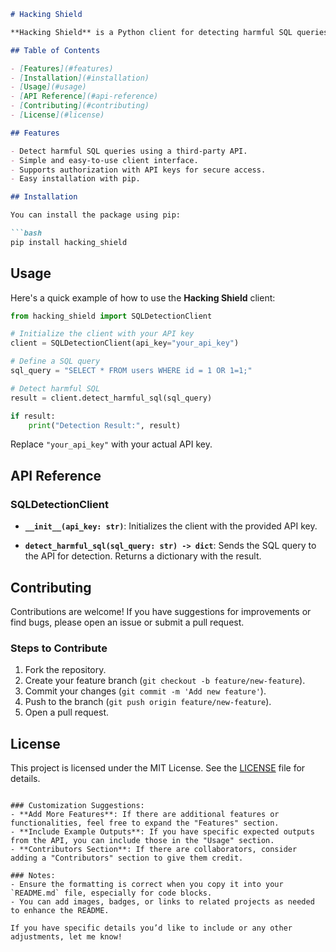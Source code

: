 

```markdown
# Hacking Shield

**Hacking Shield** is a Python client for detecting harmful SQL queries using a third-party API. It helps developers ensure the security of their applications by identifying potentially malicious SQL statements before they can be executed.

## Table of Contents

- [Features](#features)
- [Installation](#installation)
- [Usage](#usage)
- [API Reference](#api-reference)
- [Contributing](#contributing)
- [License](#license)

## Features

- Detect harmful SQL queries using a third-party API.
- Simple and easy-to-use client interface.
- Supports authorization with API keys for secure access.
- Easy installation with pip.

## Installation

You can install the package using pip:

```bash
pip install hacking_shield
```

## Usage

Here's a quick example of how to use the **Hacking Shield** client:

```python
from hacking_shield import SQLDetectionClient

# Initialize the client with your API key
client = SQLDetectionClient(api_key="your_api_key")

# Define a SQL query
sql_query = "SELECT * FROM users WHERE id = 1 OR 1=1;"

# Detect harmful SQL
result = client.detect_harmful_sql(sql_query)

if result:
    print("Detection Result:", result)
```

Replace `"your_api_key"` with your actual API key.

## API Reference

### SQLDetectionClient

- **`__init__(api_key: str)`**: Initializes the client with the provided API key.

- **`detect_harmful_sql(sql_query: str) -> dict`**: Sends the SQL query to the API for detection. Returns a dictionary with the result.

## Contributing

Contributions are welcome! If you have suggestions for improvements or find bugs, please open an issue or submit a pull request.

### Steps to Contribute

1. Fork the repository.
2. Create your feature branch (`git checkout -b feature/new-feature`).
3. Commit your changes (`git commit -m 'Add new feature'`).
4. Push to the branch (`git push origin feature/new-feature`).
5. Open a pull request.

## License

This project is licensed under the MIT License. See the [LICENSE](LICENSE) file for details.
```

### Customization Suggestions:
- **Add More Features**: If there are additional features or functionalities, feel free to expand the "Features" section.
- **Include Example Outputs**: If you have specific expected outputs from the API, you can include those in the "Usage" section.
- **Contributors Section**: If there are collaborators, consider adding a "Contributors" section to give them credit.

### Notes:
- Ensure the formatting is correct when you copy it into your `README.md` file, especially for code blocks.
- You can add images, badges, or links to related projects as needed to enhance the README.

If you have specific details you’d like to include or any other adjustments, let me know!
